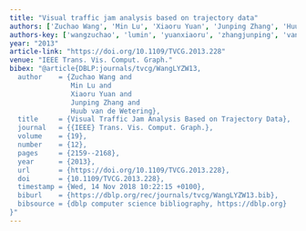 ```yaml
---
title: "Visual traffic jam analysis based on trajectory data"
authors: ['Zuchao Wang', 'Min Lu', 'Xiaoru Yuan', 'Junping Zhang', 'Huub van de Wetering']
authors-key: ['wangzuchao', 'lumin', 'yuanxiaoru', 'zhangjunping', 'vanhuub']
year: "2013"
article-link: "https://doi.org/10.1109/TVCG.2013.228"
venue: "IEEE Trans. Vis. Comput. Graph."
bibex: "@article{DBLP:journals/tvcg/WangLYZW13,
  author    = {Zuchao Wang and
               Min Lu and
               Xiaoru Yuan and
               Junping Zhang and
               Huub van de Wetering},
  title     = {Visual Traffic Jam Analysis Based on Trajectory Data},
  journal   = {{IEEE} Trans. Vis. Comput. Graph.},
  volume    = {19},
  number    = {12},
  pages     = {2159--2168},
  year      = {2013},
  url       = {https://doi.org/10.1109/TVCG.2013.228},
  doi       = {10.1109/TVCG.2013.228},
  timestamp = {Wed, 14 Nov 2018 10:22:15 +0100},
  biburl    = {https://dblp.org/rec/journals/tvcg/WangLYZW13.bib},
  bibsource = {dblp computer science bibliography, https://dblp.org}
}"
---
```

